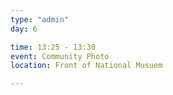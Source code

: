 ```yaml
---
type: "admin"
day: 6

time: 13:25 - 13:30
event: Community Photo
location: Front of National Musuem

---
```

